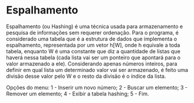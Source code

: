 # Espalhamento

Espalhamento (ou Hashing) é uma técnica usada para armazenamento e pesquisa de informações sem requerer ordenação. Para o programa, é considerado uma tabela que é a
estrutura de dados que implementa o espalhamento, representada por um vetor h[W], onde h equivale a toda tabela, enquanto W é uma constante que diz a quantidade de listas que haverá nessa tabela (cada lista vai ser um ponteiro que apontará para o valor armazenado a ele).
Considerando apenas números inteiros, para definir em qual lista um determinado valor vai ser armazenado, é feito uma divisão desse valor pelo W e o resto da divisão é o índice da lista.

Opções do menu:
    1 - Inserir um novo número;
    2 - Buscar um elemento;
    3 - Remover um elemento;
    4 - Exibir a tabela hashing;
    5 - Fim.
